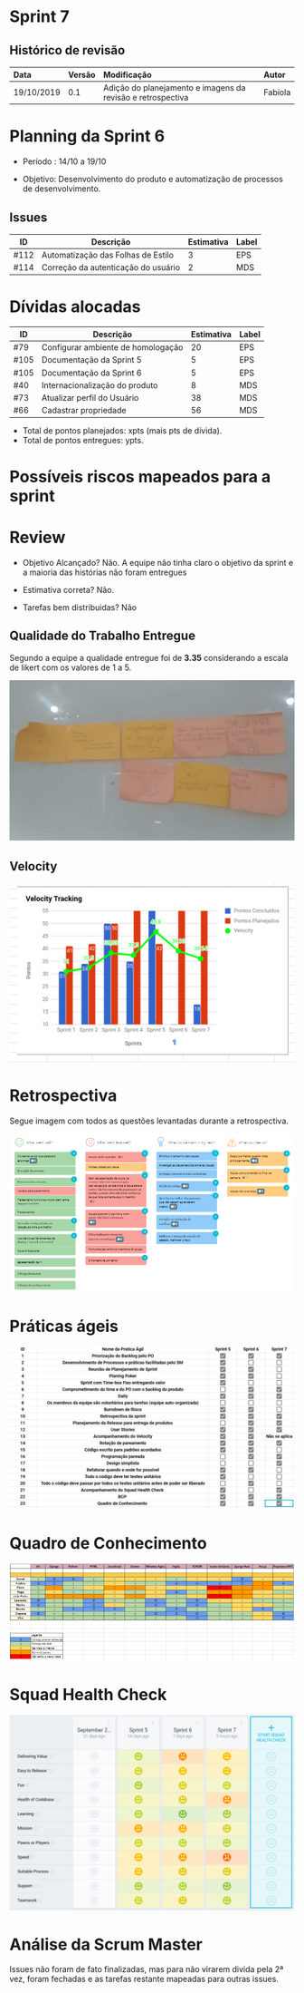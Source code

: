# Sprint 7

## Histórico de revisão
| Data   | Versão | Modificação  | Autor  |
| :- | :- | :- | :- |
| 19/10/2019 | 0.1 | Adição do planejamento e imagens da revisão e retrospectiva |  Fabíola |

# Planning da Sprint 6

- Período : 14/10 a 19/10

- Objetivo: Desenvolvimento do produto e automatização de processos de desenvolvimento.

## Issues

| ID | Descrição | Estimativa | Label |
| ---|-----------|------------|-------|
| #112 | Automatização das Folhas de Estilo  | 3  | EPS |
| #114 | Correção da autenticação do usuário | 2 | MDS |

# Dívidas alocadas

|ID | Descrição | Estimativa | Label|
---|-----------|------------|-------|
| #79 | Configurar ambiente de homologação | 20 | EPS |
| #105 | Documentação da Sprint 5 | 5 | EPS |
| #105 | Documentação da Sprint 6 | 5 | EPS |
| #40 | Internacionalização do produto | 8 | MDS |
| #73 | Atualizar perfil do Usuário | 38 | MDS |
| #66 | Cadastrar propriedade| 56 | MDS |

 - Total de pontos planejados: xpts (mais  pts de dívida).
 - Total de pontos entregues: ypts.

 # Possíveis riscos mapeados para a sprint




# Review

- Objetivo Alcançado? Não. A equipe não tinha claro o objetivo da sprint e a maioria das histórias não foram entregues

- Estimativa correta? Não.

- Tarefas bem distribuidas?  Não


## Qualidade do Trabalho Entregue

Segundo a equipe a qualidade entregue foi de **3.35** considerando a escala de likert com os valores de 1 a 5.

![review e qualidade](../img/gerenciamento/review7.jpg)

## Velocity

![velocity](../img/gerenciamento/velocity7.png)

# Retrospectiva

Segue imagem com todos as questões levantadas durante a retrospectiva.

![retrospectiva](../img/gerenciamento/retrospective7.png)


# Práticas ágeis 

![prática-agil](../img/gerenciamento/agil7.png)

# Quadro de Conhecimento

![quadro](../img/gerenciamento/conhecimento7.png)

# Squad Health Check

<img src="../img/gerenciamento/health7.png">

# Análise da Scrum Master


Issues não foram de fato finalizadas, mas para não virarem divida pela 2ª vez, foram fechadas e as tarefas restante mapeadas para outras issues.

